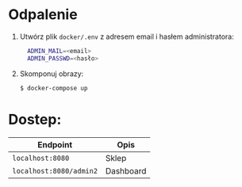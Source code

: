 # Odpalenie

1. Utwórz plik `docker/.env` z adresem email i hasłem administratora:
    ```sh
      ADMIN_MAIL=<email>
      ADMIN_PASSWD=<hasło>
    ```
1. Skomponuj obrazy:
    ```console
    $ docker-compose up
    ```

# Dostep:

| Endpoint                | Opis      |
| ----------------------- | --------- |
| `localhost:8080`        | Sklep     |
| `localhost:8080/admin2` | Dashboard |
